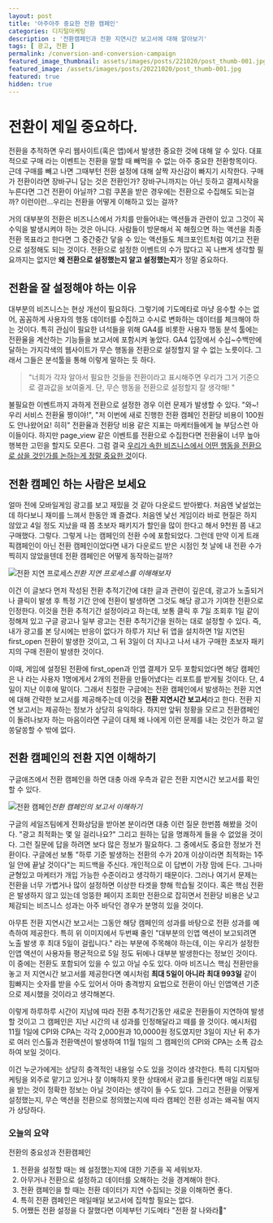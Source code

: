 ```yaml
---
layout: post
title: '아주아주 중요한 전환 캠페인'
categories: 디지털마케팅
description : '전환캠페인과 전환 지연시간 보고서에 대해 알아보기'
tags: [ 광고, 전환 ]
permalink: /conversion-and-conversion-campaign
featured_image_thumbnail: assets/images/posts/221020/post_thumb-001.jpg
featured_image: /assets/images/posts/20221020/post_thumb-001.jpg
featured: true
hidden: true
---
```


# 전환이 제일 중요하다.

전환을 추적하면 우리 웹사이트(혹은 앱)에서 발생한 중요한 것에 대해 알 수 있다. 대표적으로 구매 라는 이벤트는 전환을 말할 때 빼먹을 수 없는 아주 중요한 전환항목이다. 근데 구매를 빼고 나면 그때부턴 전환 설정에 대해 살짝 자신감이 빠지기 시작한다. 구매가 전환이라면 장바구니 담는 것은 전환인가? 장바구니까지는 아닌 듯하고 결제시작을 누른다면 그건 전환이 아닐까? 그럼 쿠폰을 받은 경우에는 전환으로 수집해도 되는걸까? 이런이런...우리는  전환을 어떻게 이해하고 있는 걸까?

거의 대부분의 전환은 비즈니스에서 가치를 만들어내는 액션들과 관련이 있고 그것이 꼭 수익을 발생시켜야 하는 것은 아니다. 사람들이 방문해서 꼭 해줬으면 하는 액션을 최종 전환 목표라고 한다면 그 중간중간 닿을 수 있는 액션들도 체크포인트처럼 여기고 전환으로 설정해도 되는 것이다. 전환으로 설정한 이벤트의 수가 많다고 꼭 나쁘게 생각할 필요까지는 없지만 **왜 전환으로 설정했는지 알고 설정했는지**가 정말 중요하다.

## 전환을 잘 설정해야 하는 이유

대부분의 비즈니스는 현상 개선이 필요하다. 그렇기에 기도메타로 마냥 응수할 수는 없어, 꼼꼼하게 사용자의 행동 데이터를 수집하고 수시로 변화하는 데이터를 체크해야 하는 것이다. 특히 관심이 필요한 녀석들을 위해 GA4를 비롯한 사용자 행동 분석 툴에는 전환율을 계산하는 기능들을 보고서에 포함시켜 놓았다. GA4 입장에서 수십~수백만에 달하는 가지각색의 웹사이트가 무슨 행동을 전환으로 설정할지 알 수 없는 노릇이다. 그래서 그들은 분석툴을 통해 이렇게 말하는 듯 하다.

> "너희가 각자 알아서 필요한 것들을 전환이라고 표시해주면 우리가 그거 기준으로 결과값을 보여줄게. 단, 무슨 행동을 전환으로 설정할지 잘 생각해! "

불필요한 이벤트까지 과하게 전환으로 설정한 경우 이런 문제가 발생할 수 있다. "와~! 우리 서비스 전환율 짱이야!", "저 이번에 새로 진행한 전환 캠페인 전환당 비용이 100원도 안나왔어요! 히히"  전환율과 전환당 비용 같은 지표는 마케터들에게 늘 부담스런 아이들이다. 하지만 page_view 같은 이벤트를 전환으로 수집한다면 전환율이 너무 높아 행복한 고민을 할지도 모른다. 그럼 결국 <u>우리가 속한 비즈니스에서 어떤 행동을 전환으로 삼을 것인가를 논하는게 정말 중요한 것</u>이다.



## 전환 캠페인 하는 사람은 보세요

얼마 전에 모바일게임 광고를 보고 재밌을 것 같아 다운로드 받아봤다. 처음엔 낯설었는데 하다보니 재미를 느껴서 한동안 꽤 즐겼다. 처음엔 낯선 게임이라 바로 현질은 하지 않았고 4일 정도 지났을 때 쯤 초보자 패키지가 할인을 많이 한다고 해서 9천원 쯤 내고 구매했다. 그렇다. 그렇게 나는 캠페인의 전환 수에 포함되었다. 그런데 만약 이게 트래픽캠페인이 아닌 전환 캠페인이었다면 내가 다운로드 받은 시점인 첫 날에 내 전환 수가 찍히지 않았을텐데 전환 캠페인은 어떻게 동작하는걸까?

![전환 지연 프로세스](https://hongxha.com/assets/images/posts/20221020/1.jpg)*전환 지연 프로세스를 이해해보자*

이건 이 글보다 먼저 작성된 전환 추적기간에 대한 글과 관련이 깊은데, 광고가 노출되거나 클릭이 발생 후 특정 기간 안에 전환이 발생하면 그것도 해당 광고가 기여한 전환으로 인정한다. 이것을 전환 추적기간 설정이라고 하는데, 보통 클릭 후 7일 조회후 1일 같이 정해져 있고 구글 광고나 일부 광고는 전환 추적기간을 원하는 대로 설정할 수 있다. 즉, 내가 광고를 본 당시에는 반응이 없다가 하루가 지난 뒤 앱을 설치하면 1일 지연된 first_open 전환이 발생한 것이고, 그 뒤 3일이 더 지나고 나서 내가 구매한 초보자 패키지의 구매 전환이 발생한 것이다.

이때, 게임에 설정된 전환에 first_open과 인앱 결제가 모두 포함되었다면 해당 캠페인은 나 라는 사용자 1명에게서 2개의 전환을 만들어냈다는 리포트를 받게될 것이다. 단, 4일이 지난 이후에 말이다. 그래서 친절한 구글에는 전환 캠페인에서 발생하는 전환 지연에 대해 간략한 보고서를 제공해주는데 이것을 **전환 지연시간 보고서**라고 한다. 전환 지연 보고서는 제공하는 정보가 상당히 유익하다. 하지만 앞뒤 정황을 모르고 전환캠페인이 돌려나보자 하는 마음이라면 구글이 대체 왜 나에게 이런 문제를 내는 것인가 하고 알쏭달쏭할 수 밖에 없다.

## 전환 캠페인의 전환 지연 이해하기

구글애즈에서 전환 캠페인을 하면 대충 아래 우측과 같은 전환 지연시간 보고서를 확인할 수 있다.

![전환 캠페인](https://hongxha.com/assets/images/posts/20221020/2.jpg)*전환 캠페인의 보고서 이해하기*

구글의 세일즈팀에게 전화상담을 받아본 분이라면 대충 이런 질문 한번쯤 해봤을 것이다. "광고 최적화는 몇 일 걸리나요?" 그리고 원하는 답을 명쾌하게 들을 수 없었을 것이다. 그런 질문에 답을 하려면 보다 많은 정보가 필요하다. 그 중에서도 중요한 정보가 전환이다. 구글에선 보통 "하루 기준 발생하는 전환의 수가 20개 이상이라면 최적화는 1주일 안에 끝날 것이다"는 피드백을 주신다. 개인적으로 이 답변이 가장 맘에 든다. 그나마 균형있고 마케터가 개입 가능한 수준이라고 생각하기 때문이다. 그러나 여기서 문제는 전환을 너무 가볍거나 많이 설정하면 이상한 타겟을 향해 학습될 것이다. 혹은 핵심 전환은 발생하지 않고 있는데 엉뚱한 페이지 조회만 전환으로 잡히면서 전환당 비용은 낮고 체감되는 비즈니스 성과는 아주 바닥인 경우가 분명히 있을 것이다.

아무튼 전환 지연시간 보고서는 그동안 해당 캠페인의 성과를 바탕으로 전환 성과를 예측하여 제공한다. 특히 위 이미지에서 두번째 줄인 "대부분의 인앱 액션이 보고되려면 노출 발생 후 최대 5일이 걸립니다." 라는 부분에 주목해야 하는데, 이는 우리가 설정한 인앱 액션이 사용자들 평균적으로 5일 정도 뒤에나 대부분 발생한다는 정보인 것이다. 이 중에는 전환도 포함되어 있을 수 있고 아닐 수도 있다. 아마 비즈니스 핵심 전환만을 놓고 저 지연시간 보고서를 제공한다면 예시처럼 **최대 5일이 아니라 최대 993일** 같이 힘빠지는 숫자를 받을 수도 있어서 아마 충격방지 요법으로 전환이 아닌 인앱액션 기준으로 제시했을 것이라고 생각해본다.

이렇게 하루하루 시간이 지남에 따라 전환 추적기간동안 새로운 전환들이 지연하여 발생할 것이고 그 캠페인은 지난 시간의 내 성과를 인정해달라고 떼를 쓸 것이다. 예시처럼 11월 1일에 CPI와 CPA는 각각 2,000원과 10,0000원 정도였지만 3일이 지난 뒤 추가로 여러 인스톨과 전환액션이 발생하여 11월 1일의 그 캠페인의 CPI와 CPA는 소폭 감소하여 보일 것이다.

이건 누군가에게는 상당히 충격적인 내용일 수도 있을 것이라 생각한다. 특히 디지털마케팅을 외주로 맡기고 있거나 잘 이해하지 못한 상태에서 광고를 돌린다면 매일 리포팅을 받는 것이 정확한 정보는 아닐 것이라는 생각이 들 수도 있다. 그리고 전환을 어떻게 설정했는지, 무슨 액션을 전환으로 정의했는지에 따라 캠페인 전환 성과는 왜곡될 여지가 상당하다.

### 오늘의 요약

전환의 중요성과 전환캠페인

1. 전환을 설정할 때는 왜 설정했는지에 대한 기준을 꼭 세워보자.
2. 아무거나 전환으로 설정하고 데이터를 오해하는 것을 경계해야 한다.
3. 전환 캠페인을 할 때는 전환 데이터가 지연 수집되는 것을 이해하면 좋다.
4. 특히 전환 캠페인은 매일매일 보고서에 집착할 필요는 없다.
5. 어쨌든 전환 설정을 다 잘했다면 이제부턴 기도메타 "전환 잘 나와라🙏"
